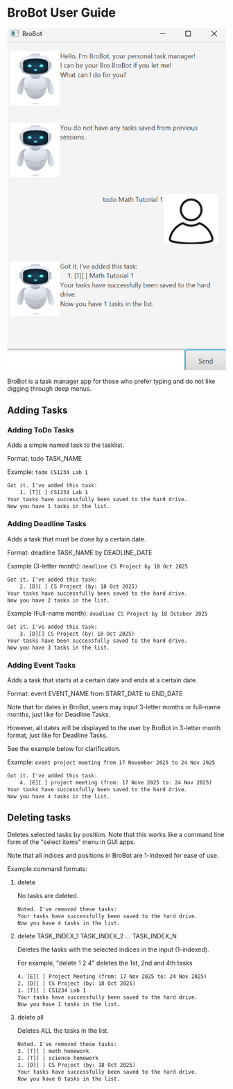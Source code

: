 # BroBot User Guide

![](Ui.png)

BroBot is a task manager app for those who prefer typing and do not like digging through deep menus.

## Adding Tasks

### Adding ToDo Tasks
Adds a simple named task to the tasklist.

Format: todo TASK_NAME

Example: `todo CS1234 Lab 1`

```
Got it. I've added this task:
    1. [T][ ] CS1234 Lab 1
Your tasks have successfully been saved to the hard drive.
Now you have 1 tasks in the list.
```

### Adding Deadline Tasks
Adds a task that must be done by a certain date.

Format:
deadline TASK_NAME by DEADLINE_DATE

Example (3-letter month): `deadline CS Project by 18 Oct 2025`
```
Got it. I've added this task:
    2. [D][ ] CS Project (by: 18 Oct 2025)
Your tasks have successfully been saved to the hard drive.
Now you have 2 tasks in the list.
```
Example (Full-name month): `deadline CS Project by 18 October 2025`
```
Got it. I've added this task:
    3. [D][] CS Project (by: 18 Oct 2025)
Your tasks have been successfully saved to the hard drive.
Now you have 3 tasks in the list. 
```

### Adding Event Tasks
Adds a task that starts at a certain date and ends at a certain date.

Format: event EVENT_NAME from START_DATE to END_DATE

Note that for dates in BroBot, users may input 3-letter months or full-name months, just like for Deadline Tasks. 

However, all dates will be displayed to the user by BroBot in 3-letter month format, just like for Deadline Tasks.

See the example below for clarification.

Example: `event project meeting from 17 November 2025 to 24 Nov 2025`

```
Got it. I've added this task:
    4. [E][ ] project meeting (from: 17 Nove 2025 to: 24 Nov 2025)
Your tasks have successfully been saved to the hard drive.
Now you have 4 tasks in the list.
```

## Deleting tasks
Deletes selected tasks by position. Note that this works like a command line form of the "select items" menu in GUI apps.

Note that all indices and positions in BroBot are 1-indexed for ease of use.

Example command formats:

1. delete

    No tasks are deleted.
    ```
    Noted. I've removed these tasks:
    Your tasks have successfully been saved to the hard drive.
    Now you have 4 tasks in the list.
    ```
   
2. delete TASK_INDEX_1 TASK_INDEX_2 ... TASK_INDEX_N
    
    Deletes the tasks with the selected indices in the input (1-indexed).

    For example, "delete 1 2 4" deletes the 1st, 2nd and 4th tasks
    ```
    4. [E][ ] Project Meeting (from: 17 Nov 2025 to: 24 Nov 2025)
    2. [D][ ] CS Project (by: 18 Oct 2025)
    1. [T][ ] CS1234 Lab 1
    Your tasks have successfully been saved to the hard drive.
    Now you have 1 tasks in the list.
    ```

3. delete all

    Deletes ALL the tasks in the list.
    ```
    Noted. I've removed these tasks:
    3. [T][ ] math homework
    2. [T][ ] science homework
    1. [D][ ] CS Project (by: 18 Oct 2025)
    Your tasks have successfully been saved to the hard drive.
    Now you have 0 tasks in the list.
    ```